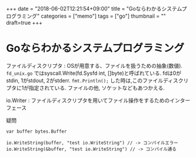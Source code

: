 +++
date = "2018-06-02T12:21:54+09:00"
title = "Goならわかるシステムプログラミング"
categories = ["memo"]
tags = ["go"]
thumbnail = ""
draft=true
+++

# Goならわかるシステムプログラミング

ファイルディスクリプタ
: OSが用意する、ファイルを扱うための抽象(数値). `fd_unix.go` ではsyscall.Write(fd.Sysfd int, []byte)と呼ばれている. fdは0がstdin, 1がstdout, 2がstderr. `fmt.Println();` した時は,このファイルディスクリプタに1が指定されている. ファイルの他, ソケットなどもあつかえる.

io.Writer
: ファイルディスクリプタを用いてファイル操作をするためのインターフェース

疑問

```
var buffer bytes.Buffer

io.WriteString(buffer, "test io.WriteString") // -> コンパイルエラー
io.WriteString(&buffer, "test io.WriteString") // -> コンパイル通る
```
